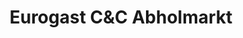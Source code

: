 ---
title: "Eurogast C&C Abholmarkt"
url: /maishofen/eurogast-cundc-abholmarkt/
shop: Großhandel
---